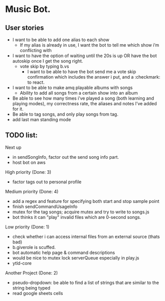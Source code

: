 # Music Bot. 

## User stories
- I want to be able to add one alias to each show
  - If my alias is already in use, I want the bot to tell me which show i’m conflicting with
- I want to have the option of waiting until the 20s is up OR have the bot autoskip once I get the song right. 
  - vote skip by typing b.vs
    - I want to be able to have the bot send me a vote skip confirmation which includes the answer i put, and a :checkmark: to react. 
- I want to be able to make amq playable albums with songs
  - Ability to add all songs from a certain show into an album
- Be able to see how many times i’ve played a song (both learning and playing modes), my correctness rate, the aliases and notes I’ve added for it. 
- Be able to tag songs, and only play songs from tag. 
- add last man standing mode 


## TODO list:
Next up <br>
- in sendSongInfo, factor out the send song info part. 
- host bot on aws  

High priority (Done: 3) <br>
- factor tags out to personal profile

Medium priority (Done: 4) <br>
- add a regex and feature for specifying both start and stop sample point
- finish sendCommandUsageInfo
- mutex for the tag songs; acquire mutex and try to write to songs.js
- bot thinks it can "play" invalid files which are 0-second songs.  

Low priority (Done: 1) <br>
- check whether i can access internal files from an external source (thats bad)
- b.giverole is scuffed.  
- bot automatic help page & command descriptions  
- would be nice to mutex lock serverQueue especially in play.js  
- ytld-core  

Another Project (Done: 2) <br>
- pseudo-dropdown: be able to find a list of strings that are similar to the string being typed  
- read google sheets cells  
